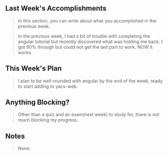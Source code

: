 ## Last Week's Accomplishments

> In this section, you can write about what you accomplished in the previous week.

> In the previous week, I had a bit of trouble with completing the angular tutorial but recently discovered
what was holding me back. I got 90% through but could not get the last part to work. NOW it works.

## This Week's Plan

> I plan to be well-rounded with angular by the end of the week, ready to start adding to yacs-web.



## Anything Blocking?

> Other than a quiz and an exam(next week) to study for, there is not much blocking my progress.

## Notes
 >	None.
